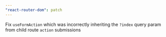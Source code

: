 ```yaml
---
"react-router-dom": patch
---
```


Fix `useFormAction` which was incorrectly inheriting the `?index` query param from child route `action` submissions
